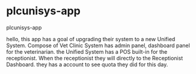 # plcunisys-app
plcunisys-app

hello, this app has a goal of upgrading their system to a new Unified System. Compose of Vet Clinic System has admin panel, dashboard panel for the veterinarian. the Unified System has a POS built-in for the receptionist. When the receptionist they will directly to the Receptionist Dashboard. they has a account to see quota they did for this day.
